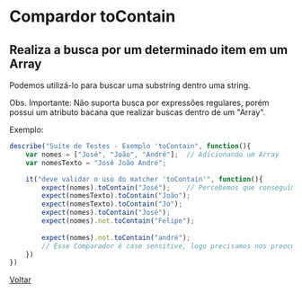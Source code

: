 # Compardor toContain
## Realiza a busca por um determinado item em um Array

Podemos utilizá-lo para buscar uma substring dentro uma string.

Obs. Importante: Não suporta busca por expressões regulares, porém possui um atributo bacana que realizar buscas dentro de um "Array".

Exemplo:

```js
describe("Suíte de Testes - Exemplo 'toContain", function(){
    var nomes = ["José", "João", "André"];  // Adicionando um Array
    var nomesTexto = "José João André";

    it("deve validar o uso do matcher 'toContain'", function(){
        expect(nomes).toContain("José");    // Percebemos que conseguimos realizar buscas dentro de uma array
        expect(nomesTexto).toContain("João");
        expect(nomesTexto).toContain("Jo");
        expect(nomes).toContain("José");
        expect(nomes).not.toContain("Felipe");
        
        expect(nomes).not.toContain("andré");   
        // Esse Comparador é case sensitive, logo precisamos nos preocupar com as letras maiúsculas e minúsculas
    })
})
```

[Voltar](https://github.com/andresilveiraleite/jasmine_nodejs/blob/master/docs/comparadores/Comparadores.md)  